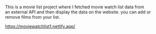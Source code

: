 This is a movie list project where I fetched movie watch list data from          
an external API and then display the data on the website. you can add or remove films from your list.                                                                                                                                                                
  
https://moviewatchlist1.netlify.app/      
